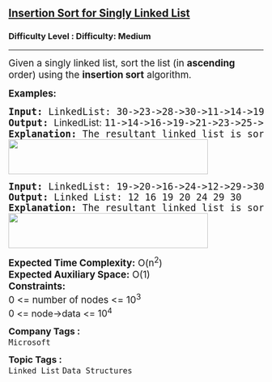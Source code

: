 <h2><a href="https://www.geeksforgeeks.org/problems/insertion-sort-for-singly-linked-list/1?page=4&category=Linked%20List&sortBy=difficulty">Insertion Sort for Singly Linked List</a></h2><h3>Difficulty Level : Difficulty: Medium</h3><hr><div class="problems_problem_content__Xm_eO"><p><span style="font-size: 14pt;">Given a singly linked list, sort the list (in <strong>ascending</strong> order) using the <strong>insertion sort</strong> algorithm.</span></p>
<p><span style="font-size: 14pt;"><strong>Examples:</strong></span></p>
<pre><span style="font-size: 14pt;"><strong>Input: </strong>LinkedList: 30-&gt;23-&gt;28-&gt;30-&gt;11-&gt;14-&gt;19-&gt;16-&gt;21-&gt;25 
<strong>Output: </strong><span style="font-family: -apple-system, BlinkMacSystemFont, 'Segoe UI', Roboto, Oxygen, Ubuntu, Cantarell, 'Open Sans', 'Helvetica Neue', sans-serif;">L</span><span style="font-family: -apple-system, BlinkMacSystemFont, 'Segoe UI', Roboto, Oxygen, Ubuntu, Cantarell, 'Open Sans', 'Helvetica Neue', sans-serif;">inkedList: </span>11-&gt;14-&gt;16-&gt;19-&gt;21-&gt;23-&gt;25-&gt;28-&gt;30-&gt;30<strong style="font-family: -apple-system, BlinkMacSystemFont, 'Segoe UI', Roboto, Oxygen, Ubuntu, Cantarell, 'Open Sans', 'Helvetica Neue', sans-serif;"> <br></strong></span><span style="font-size: 14pt;"><strong>Explanation: </strong>The resultant linked list is sorted.<br><img src="https://media.geeksforgeeks.org/img-practice/prod/addEditProblem/706394/Web/Other/blobid0_1722321362.png" width="394" height="69"><br></span></pre>
<pre><span style="font-size: 14pt;"><strong>Input: </strong>LinkedList: 19-&gt;20-&gt;16-&gt;24-&gt;12-&gt;29-&gt;30 
<strong>Output: </strong>Linked List: 12 16 19 20 24 29 30 
<strong>Explanation: </strong>The resultant linked list is sorted.<br><img src="https://media.geeksforgeeks.org/img-practice/prod/addEditProblem/706394/Web/Other/blobid1_1722321370.png" width="394" height="69"><br></span></pre>
<div><span style="font-size: 14pt;"><strong>Expected Time Complexity:</strong> O(n<sup>2</sup>)</span></div>
<div><span style="font-size: 14pt;"><strong>Expected Auxiliary Space:</strong> O(1)</span></div>
<div><span style="font-size: 14pt;"><strong>Constraints:</strong></span></div>
<div><span style="font-size: 14pt;">0 &lt;= number of nodes &lt;= 10<sup>3</sup></span></div>
<div><span style="font-size: 14pt;"><span style="font-size: 18px;">0 &lt;= node-&gt;data &lt;= 10<sup>4</sup></span></span></div></div><p><span style=font-size:18px><strong>Company Tags : </strong><br><code>Microsoft</code>&nbsp;<br><p><span style=font-size:18px><strong>Topic Tags : </strong><br><code>Linked List</code>&nbsp;<code>Data Structures</code>&nbsp;